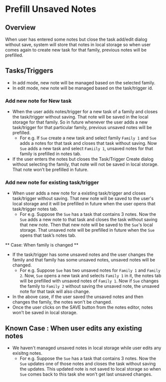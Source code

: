 # Prefill Unsaved Notes

## Overview
When user has entered some notes but close the task add/edit dialog without save, system will store that notes in local storage so when user comes again to create new task for that family, previous notes will be prefilled.

## Tasks/Triggers

- In add mode, new note will be managed based on the selected family.
- In edit mode, new note will be managed based on the task/trigger id. 

### Add new note for New task
- When the user adds notes/trigger for a new task of a family and closes the task/trigger without saving. That note will be saved in the local storage for that family. So in future whenever the user adds a new task/trigger for that particular family, previous unsaved notes will be prefilled. 
  - For e.g. If `Sue` create a new task and select family `Family 1` and `Sue` adds a notes for that task and closes that task without saving. Now `Sue` adds a new task and select `Famiily 1`, unsaved notes for that family is prefilled in notes tab.
- If the user enters the notes but closes the Task/Trigger Create dialog without selecting the family, that note will not be saved in local storage. That note won’t be prefilled in future.

### Add new note for existing task/trigger
- When user adds a new note for a existing task/trigger and closes task/trigger without saving. That new note will be saved to the user's local storage and it will be prefilled in future when the user opens that task/trigger notes tab.
  - For e.g. Suppose the `Sue` has a task that contains 3 notes. Now the `Sue` adds a new note to that task and closes the task without saving that new note. Then that new note will be saved to the `Sue`'s local storage. That unsaved note will be prefilled in future when the `Sue` opens that task’s notes tab.


** Case: When family is changed **
- If the task/trigger has some unsaved notes and the user changes the family and that family has some unsaved notes, unsaved notes will be changed. 
    - For e.g. Suppose `Sue` has two unsaved notes for `Family 1` and `Family 2`. Now, `Sue` opens a new task and selects `Family 1` in it, the notes tab will be prefilled with unsaved notes of `Family 1`. Now if `Sue` changes the family to `Family 2` without saving the unsaved note, the unsaved note for that task will also change.
- In the above case, if the user saved the unsaved notes and then changes the family, the notes won't be changed.
- Once the user clicks on the SAVE button from the notes editor, notes won't be saved in local storage.


## Known Case : When user edits any existing notes
- We haven't managed unsaved notes in local storage while user edits any exisitng notes.
    - For e.g. Suppose the `Sue` has a task that contains 3 notes. Now the `Sue` updates one of those notes and closes the task without saving the updates. This updated note is not saved to local storage so when `Sue` comes back to this task she won't get last unsaved changes.